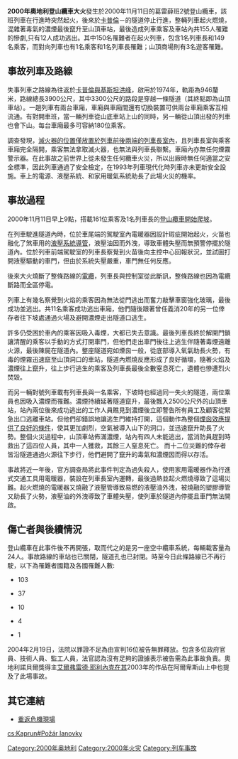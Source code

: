 **2000年奧地利登山纜車大火**發生於2000年11月11日的葛雷薛班2號登山纜車，該班列車在行進時突然起火，後來於[卡普倫](https://zh.wikipedia.org/wiki/卡普倫 "wikilink")－的隧道停止行進，整輛列車起火燃燒，混雜著毒氣的濃煙最後竄升至山頂車站，最後造成列車乘客及車站內共155人罹難的慘劇,只有12人成功逃出。其中150名罹難者在起火列車，包含1名列車長和149名乘客，而對向列車也有1名乘客和1名列車長罹難；山頂商場則有3名遊客罹難。

## 事故列車及路線

失事列車之路線為往返於[卡普倫與](https://zh.wikipedia.org/wiki/卡普倫 "wikilink")[基斯坦洪峰](https://zh.wikipedia.org/wiki/基斯坦洪峰 "wikilink")，啟用於1974年，軌距為946釐米，路線總長3900公尺，其中3300公尺的路段是穿越一條隧道（其終點即為山頂車站）。一趟列車有兩台車廂，車廂與車廂間還有切換裝置可供兩台車廂乘客互相流通。有對開車班，當一輛列車從山底車站上山的同時，另一輛從山頂出發的列車也會下山。每台車廂最多可容納180位乘客。

調查發現，[滅火器的位置僅放置於列車前後兩端的列車長室內](../Page/滅火器.md "wikilink")，且列車長室與乘客車廂完全隔開，乘客無法拿取滅火器，也無法與列車長聯繫。車廂內亦無任何煙霧警示器。在此事故之前世界上從未發生任何纜車火災，所以出廠時無任何適當之安全標準，因此列車通過了安全檢定，在1993年列車現代化時列車亦未更新安全設施。車上的電源、液壓系統、和家用暖氣系統助長了此場火災的機率。

## 事故過程

2000年11月11日早上9點，搭載161位乘客及1名列車長的[登山纜車開始爬坡](https://zh.wikipedia.org/wiki/登山纜車 "wikilink")。

在列車駛進隧道內時，位於車尾端的駕駛室內電暖器因設計瑕疵開始起火，火苗也融化了煞車用的[液壓系統導管](https://zh.wikipedia.org/wiki/液壓系統 "wikilink")，液壓油因而外洩，導致車體失壓而無預警停擺於隧道內。位於列車前端駕駛室的列車長察覺到火苗後向主控中心回報狀況，並試圖打開液壓驅動的車門，但由於系統失壓嚴重，車門無任何反應。

後來大火燒斷了整條路線的[電纜](../Page/電纜.md "wikilink")，列車長與控制室從此斷訊，整條路線也因為電纜斷路而全區停電。

列車上有幾名察覺到火焰的乘客因為無法從門逃出而奮力敲擊車窗強化玻璃，最後成功並逃出。共11名乘客成功逃出車廂，他們隨後跟著曾任義消20年的另一位倖存者往下坡處通過火場及避開濃煙走出隧道口逃生。

許多仍受困於車內的乘客因吸入毒煙，大都已失去意識。最後列車長終於解開門鎖讓清醒的乘客以手動的方式打開車門，但他們走出車門後往上逃生伴隨著毒煙遠離火源，最後陳屍在隧道內。整座隧道宛如煙囪一般，從底部導入氧氣助長火勢，有毒的煙霧迅速竄至山頂洞口的車站，隧道內燃燒反應形成了良好循環，隨著火焰及濃煙往上竄升，往上步行逃生的乘客及列車長最後全數窒息死亡，遺體也慘遭烈火焚毀。

而另一輛對號列車載有列車長與一名乘客，下坡時也經過同一失火的隧道，兩位乘員也因吸入濃煙而罹難。濃煙持續延著隧道竄升，最後飄入2500公尺外的山頂車站，站內兩位後來成功逃出的工作人員瞧見到濃煙後立即警告所有員工及顧客從緊急出口逃離車站。但他們卻錯誤地讓逃生門維持打開，這個動作為整個[煙囪效應提供了良好的條件](https://zh.wikipedia.org/wiki/煙囪效應 "wikilink")，使其更加劇烈，空氣被導入山下的洞口，並迅速竄升助長了火勢。整個火災過程中，山頂車站佈滿濃煙，站內有四人未能逃出，當消防員趕到時救出了這四位人員，其中一人獲救，其餘三人窒息死亡。
而十二位災難的倖存者皆沿隧道通過火源往下步行，他們避開了竄升的毒氣和濃煙因而得以存活。

事故將近一年後，官方調查局將此事件判定為過失殺人，使用家用電暖器作為行進式交通工具用電暖器，裝設在列車長室內運轉，最後過熱並起火燃燒導致了這場災難。起火燃燒的電暖器又燒融了液壓管導致易燃的液壓油外洩，被燒融的塑膠導管又助長了火勢，液壓油的外洩導致了車體失壓，使列車於隧道內停擺且車門無法開啟。

## 傷亡者與後續情況

登山纜車在此事件後不再開張，取而代之的是另一座空中纜車系統，每輛載客量為24人。事故路線的車站也已關閉，隧道孔也已封閉。時至今日此條路線已不再行駛，以下為罹難者國籍及各國罹難人數:

  - 103

  - 37

  - 10

  - 4

  - 1

2004年2月19日，法院以罪證不足為由宣判16位被告無罪釋放。包含多位政府官員、技術人員、監工人員，法官認為沒有足夠的證據表示被告需為此事故負責。奧地利諾貝爾獎得主[艾爾弗雷德‧耶利內克在其](https://zh.wikipedia.org/wiki/艾爾弗雷德‧耶利內克 "wikilink")2003年的作品在阿爾卑斯山上中也提及了此場事故。

## 其它連結

  - [重返危機現場](../Page/重返危機現場.md "wikilink")

[cs:Kaprun\#Požár
lanovky](https://zh.wikipedia.org/wiki/cs:Kaprun#Požár_lanovky "wikilink")

[Category:2000年奥地利](https://zh.wikipedia.org/wiki/Category:2000年奥地利 "wikilink")
[Category:2000年火灾](https://zh.wikipedia.org/wiki/Category:2000年火灾 "wikilink")
[Category:列车事故](https://zh.wikipedia.org/wiki/Category:列车事故 "wikilink")